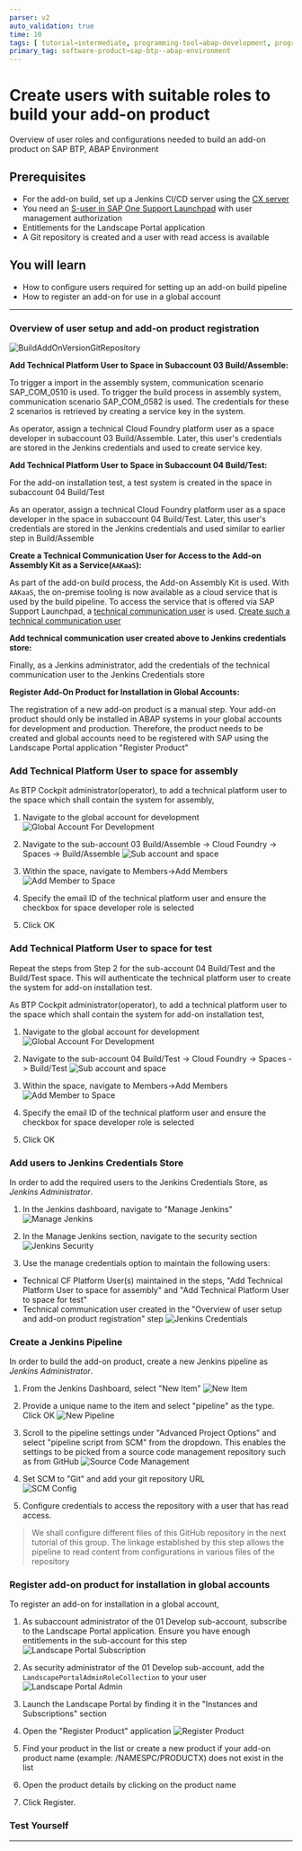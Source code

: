 ```yaml
---
parser: v2
auto_validation: true
time: 10
tags: [ tutorial→intermediate, programming-tool→abap-development, programming-tool→abap-extensibility, tutorial→license]
primary_tag: software-product→sap-btp--abap-environment
---
```


# Create users with suitable roles to build your add-on product

<!-- description --> Overview of user roles and configurations needed to build an add-on product on SAP BTP, ABAP Environment

## Prerequisites

- For the add-on build, set up a Jenkins CI/CD server using the [CX server](https://www.project-piper.io/infrastructure/overview/#cx-server-recommended)
- You need an [S-user in SAP One Support Launchpad](https://launchpad.support.sap.com/#/notes/1271482) with user management authorization
- Entitlements for the Landscape Portal application
- A Git repository is created and a user with read access is available

## You will learn

- How to configure users required for setting up an add-on build pipeline
- How to register an add-on for use in a global account

---

### Overview of user setup and add-on product registration

![BuildAddOnVersionGitRepository](BuildAddOnVersionGitRepository.png)

**Add Technical Platform User to Space in Subaccount 03 Build/Assemble:**

To trigger a import in the assembly system, communication scenario SAP\_COM\_0510 is used.
To trigger the build process in assembly system, communication scenario SAP\_COM\_0582 is used.
The credentials for these 2 scenarios is retrieved by creating a service key in the system.

As operator, assign a technical Cloud Foundry platform user as a space developer in subaccount 03 Build/Assemble.  Later, this user's credentials are stored in the Jenkins credentials and used to create service key.

**Add Technical Platform User to Space in Subaccount 04 Build/Test:**

For the add-on installation test, a test system is created in the space in subaccount 04 Build/Test

As an operator, assign a technical Cloud Foundry platform user as a space developer in the space in subaccount 04 Build/Test. Later, this user's credentials are stored in the Jenkins credentials and used similar to earlier step in Build/Assemble

**Create a Technical Communication User for Access to the Add-on Assembly Kit as a Service(`AAKaaS`):**

As part of the add-on build process, the Add-on Assembly Kit is used. With `AAKaaS`, the on-premise tooling is now available as a cloud service that is used by the build pipeline.
To access the service that is offered via SAP Support Launchpad, a [technical communication user](https://launchpad.support.sap.com/#/notes/2532813) is used. [Create such a technical communication user](https://launchpad.support.sap.com/#/notes/2174416)

**Add technical communication user created above to Jenkins credentials store:**

Finally, as a Jenkins administrator, add the credentials of the technical communication user to the Jenkins Credentials store

**Register Add-On Product for Installation in Global Accounts:**

The registration of a new add-on product is a manual step. Your add-on product should only be installed in ABAP systems in your global accounts for development and production. Therefore, the product needs to be created and global accounts need to be registered with SAP using the Landscape Portal application "Register Product"

### Add Technical Platform User to space for assembly

As BTP Cockpit administrator(operator), to add a technical platform user to the space which shall contain the system for assembly,

1. Navigate to the global account for development
![Global Account For Development](GA.png)

2. Navigate to the sub-account 03 Build/Assemble -> Cloud Foundry -> Spaces -> Build/Assemble
![Sub account and space](SA_BA.png)

3. Within the space, navigate to Members->Add Members
![Add Member to Space](Add_SpaceDev.png)

4. Specify the email ID of the technical platform user and ensure the checkbox for space developer role is selected

5. Click OK

### Add Technical Platform User to space for test

Repeat the steps from Step 2 for the sub-account 04 Build/Test and the Build/Test space. This will authenticate the technical platform user to create the system for add-on installation test.  

As BTP Cockpit administrator(operator), to add a technical platform user to the space which shall contain the system for add-on installation test,

1. Navigate to the global account for development
![Global Account For Development](GA.png)

2. Navigate to the sub-account 04 Build/Test -> Cloud Foundry -> Spaces -> Build/Test
![Sub account and space](SA_BT.png)

3. Within the space, navigate to Members->Add Members
![Add Member to Space](Add_SpaceDev.png)

4. Specify the email ID of the technical platform user and ensure the checkbox for space developer role is selected

5. Click OK

### Add users to Jenkins Credentials Store

In order to add the required users to the Jenkins Credentials Store, as *Jenkins Administrator*.

1. In the Jenkins dashboard, navigate  to "Manage Jenkins"
![Manage Jenkins](JenkinsDashboard.png)

2. In the Manage Jenkins section, navigate to the security section
![Jenkins Security](JenkinsSecurity.png)

3. Use the manage credentials option to maintain the following users:

- Technical CF Platform User(s) maintained in the steps, "Add Technical Platform User to space for assembly" and
 "Add Technical Platform User to space for test"
- Technical communication user created in the "Overview of user setup and add-on product registration" step
![Jenkins Credentials](JenkinsCredentials.png)

### Create a Jenkins Pipeline

In order to build the add-on product, create a new Jenkins pipeline as *Jenkins Administrator*.

1. From the Jenkins Dashboard, select "New Item"
![New Item](NewItemJenkins.png)

2. Provide a unique name to the item and select "pipeline" as the type. Click OK
![New Pipeline](newPipeline.png)

3. Scroll to the pipeline settings under "Advanced Project Options" and select "pipeline script from SCM" from the dropdown. This enables the settings to be picked from a source code management repository such as from GitHub
![Source Code Management](ScriptFromSCM.png)

4. Set SCM to "Git" and add your git repository URL  
![SCM Config](SCMConfig.png)

5. Configure credentials to access the repository with a user that has read access.

> We shall configure different files of this GitHub repository in the next tutorial of this group. The linkage established by this step allows the pipeline to read content from configurations in various files of the repository

### Register add-on product for installation in global accounts

To register an add-on for installation in a global account,

1. As subaccount administrator of the 01 Develop sub-account, subscribe to the Landscape Portal application. Ensure you have enough entitlements in the sub-account for this step
![Landscape Portal Subscription](LandscapePortal.png)

2. As security administrator of the 01 Develop sub-account, add the `LandscapePortalAdminRoleCollection` to your user
![Landscape Portal Admin](LandscapePortalAdmin.png)

3. Launch the Landscape Portal by finding it in the "Instances and Subscriptions" section

4. Open the "Register Product" application
![Register Product](RegisterProductApp.png)

5. Find your product in the list or create a new product if your add-on product name (example: /NAMESPC/PRODUCTX) does not exist in the list

6. Open the product details by clicking on the product name

7. Click Register.

### Test Yourself

---
